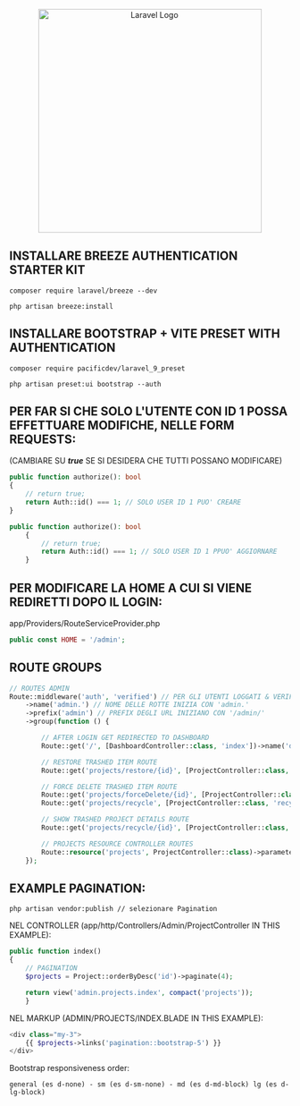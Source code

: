 <p align="center"><a href="https://laravel.com" target="_blank"><img src="https://raw.githubusercontent.com/laravel/art/master/logo-lockup/5%20SVG/2%20CMYK/1%20Full%20Color/laravel-logolockup-cmyk-red.svg" width="400" alt="Laravel Logo"></a></p>

## INSTALLARE BREEZE AUTHENTICATION STARTER KIT

```
composer require laravel/breeze --dev
```

```
php artisan breeze:install
```

## INSTALLARE BOOTSTRAP + VITE PRESET WITH AUTHENTICATION

```
composer require pacificdev/laravel_9_preset

php artisan preset:ui bootstrap --auth
```

## PER FAR SI CHE SOLO L'UTENTE CON ID 1 POSSA EFFETTUARE MODIFICHE, NELLE FORM REQUESTS:

(CAMBIARE SU ***true*** SE SI DESIDERA CHE TUTTI POSSANO MODIFICARE)

```php
public function authorize(): bool
{
    // return true;
    return Auth::id() === 1; // SOLO USER ID 1 PUO' CREARE
}
```
```php
public function authorize(): bool
    {
        // return true;
        return Auth::id() === 1; // SOLO USER ID 1 PPUO' AGGIORNARE
    }
```

## PER MODIFICARE LA HOME A CUI SI VIENE REDIRETTI DOPO IL LOGIN:
app/Providers/RouteServiceProvider.php
```php
public const HOME = '/admin';
```

## ROUTE GROUPS
```php
// ROUTES ADMIN
Route::middleware('auth', 'verified') // PER GLI UTENTI LOGGATI & VERIFICATI
    ->name('admin.') // NOME DELLE ROTTE INIZIA CON 'admin.'
    ->prefix('admin') // PREFIX DEGLI URL INIZIANO CON '/admin/'
    ->group(function () {

        // AFTER LOGIN GET REDIRECTED TO DASHBOARD
        Route::get('/', [DashboardController::class, 'index'])->name('dashboard');

        // RESTORE TRASHED ITEM ROUTE
        Route::get('projects/restore/{id}', [ProjectController::class, 'restore'])->name('projects.restore');

        // FORCE DELETE TRASHED ITEM ROUTE
        Route::get('projects/forceDelete/{id}', [ProjectController::class, 'forceDelete'])->name('projects.forceDelete');
        Route::get('projects/recycle', [ProjectController::class, 'recycle'])->name('projects.recycle');

        // SHOW TRASHED PROJECT DETAILS ROUTE
        Route::get('projects/recycle/{id}', [ProjectController::class, 'showTrashed'])->withTrashed()->name('projects.showTrashed');

        // PROJECTS RESOURCE CONTROLLER ROUTES
        Route::resource('projects', ProjectController::class)->parameters(['projects' => 'project:slug']);
    });
```

## EXAMPLE PAGINATION:

```
php artisan vendor:publish // selezionare Pagination
```

NEL CONTROLLER (app/http/Controllers/Admin/ProjectController IN THIS EXAMPLE):

```php
public function index()
{
    // PAGINATION
    $projects = Project::orderByDesc('id')->paginate(4);

    return view('admin.projects.index', compact('projects'));
    }
```

NEL MARKUP (ADMIN/PROJECTS/INDEX.BLADE IN THIS EXAMPLE):

```php
<div class="my-3">
    {{ $projects->links('pagination::bootstrap-5') }}
</div>
```

Bootstrap responsiveness order:

```
general (es d-none) - sm (es d-sm-none) - md (es d-md-block) lg (es d-lg-block)
```